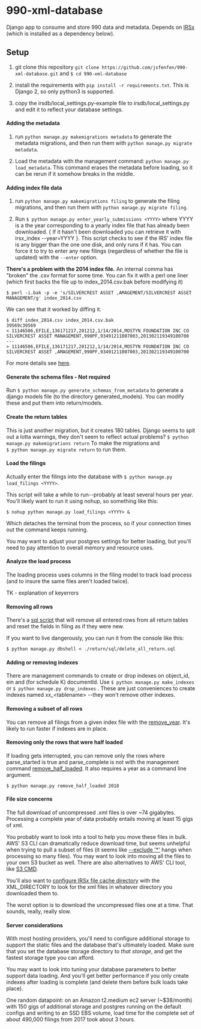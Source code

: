 # 990-xml-database
Django app to consume and store 990 data and metadata. Depends on [IRSx](https://github.com/jsfenfen/990-xml-reader) (which is installed as a dependency below).

## Setup

1. git clone this repository `git clone https://github.com/jsfenfen/990-xml-database.git` and `$ cd 990-xml-database`

2. install the requirements with `pip install -r requirements.txt`. This is Django 2, so only python3 is supported.

3. copy the irsdb/local\_settings.py-example file to irsdb\/local_settings.py and edit it to reflect your database settings.

#### Adding the metadata

1. run `python manage.py makemigrations metadata` to generate the metadata migrations, and then run them with `python manage.py migrate metadata`.

2. Load the metadata with the management command: `python manage.py load_metadata`. This command erases the metadata before loading, so it can be rerun if it somehow breaks in the middle.

#### Adding index file data 

1.  run `python manage.py makemigrations filing` to generate the filing migrations, and then run them with `python manage.py migrate filing`.

2. Run `$ python manage.py enter_yearly_submissions <YYYY>` where YYYY is a the year corresponding to a yearly index file that has already been downloaded. { If it hasn't been downloaded you can retrieve it with irsx_index --year=YYYY }. This script checks to see if the IRS' index file is any bigger than the one one disk, and only runs if it has. You can force it to try to enter any new filings (regardless of whether the file is updated) with the `--enter` option.

__There's a problem with the 2014 index file.__ An internal comma has "broken" the .csv format for some time. You can fix it with a perl one liner (which first backs the file up to index_2014.csv.bak before modifying it)

	$ perl -i.bak -p -e 's/SILVERCREST ASSET ,AMAGEMENT/SILVERCREST ASSET MANAGEMENT/g' index_2014.csv

We can see that it worked by diffing it.

	$ diff index_2014.csv index_2014.csv.bak
	39569c39569
	< 11146506,EFILE,136171217,201212,1/14/2014,MOSTYN FOUNDATION INC CO SILVERCREST ASSET MANAGEMENT,990PF,93491211007003,201302119349100700
	---
	> 11146506,EFILE,136171217,201212,1/14/2014,MOSTYN FOUNDATION INC CO SILVERCREST ASSET ,AMAGEMENT,990PF,93491211007003,201302119349100700  

For more details see [here](https://github.com/jsfenfen/990-xml-reader/edit/master/2014_is_broken.md).

#### Generate the schema files - Not required

Run `$ python manage.py generate_schemas_from_metadata` to generate a django models file (to the directory generated_models). You can modify these and put them into return/models.

#### Create the return tables

This is just another migration, but it creates 180 tables. Django seems to spit out a lotta warnings, they don't seem to reflect actual problems? 
`$ python manage.py makemigrations return`
To make the migrations and   
`$ python manage.py migrate return`
to run them.

#### Load the filings

Actually enter the filings into the database with 
`$ python manage.py load_filings <YYYY>`. 

This script will take a while to run--probably at least several hours per year. You'll likely want to run it using nohup, so something like this:


`$ nohup python manage.py load_filings <YYYY> &`

Which detaches the terminal from the process, so if your connection times out the command keeps running.

You may want to adjust your postgres settings for better loading, but you'll need to pay attention to overall memory and resource uses. 




#### Analyze the load process

The loading process uses columns in the filing model to track load process (and to insure the same files aren't loaded twice). 

TK - explanation of keyerrors


#### Removing all rows

There's a [sql script](https://github.com/jsfenfen/990-xml-database/blob/master/irsdb/return/sql/delete_all_return.sql) that will remove all entered rows from all return tables and reset the fields in filing as if they were new. 

If you want to live dangerously, you can run it from the console like this:

`$ python manage.py dbshell < ./return/sql/delete_all_return.sql`


#### Adding or removing indexes

There are management commands to create or drop indexes on object\_id, ein and (for schedule K) documentId. Use
`$ python manage.py make_indexes` or 
`$ python manage.py drop_indexes` . These are just conveniences to create indexes named xx_\<tablename\> --they won't remove other indexes.

#### Removing a subset of all rows

You can remove all filings from a given index file with the [remove_year](https://github.com/jsfenfen/990-xml-database/blob/master/irsdb/return/management/commands/remove_year.py). It's likely to run faster if indexes are in place. 

#### Removing only the rows that were half loaded

If loading gets interrupted, you can remove only the rows where parse\_started is true and parse\_complete is not with the management command [remove\_half\_loaded](https://github.com/jsfenfen/990-xml-database/blob/master/irsdb/return/management/commands/remove_half_loaded.py). It also requires a year as a command line argument.
 
 `$ python manage.py remove_half_loaded 2018`

#### File size concerns

The full download of uncompressed .xml files is over ~74 gigabytes. Processing a complete year of data probably entails moving at least 15 gigs of xml. 

You probably want to look into a tool to help you move these files in bulk. AWS' S3 CLI can dramatically reduce download time, but seems unhelpful when trying to pull a subset of files (it seems like [--exclude '*'](https://docs.aws.amazon.com/cli/latest/reference/s3/index.html#use-of-exclude-and-include-filters) hangs when processing so many files). You may want to look into moving all the files to your own S3 bucket as well. There are also alternatives to AWS' CLI tool, like [S3 CMD](http://s3tools.org/s3cmd).

You'll also want to [configure IRSx file cache directory](https://github.com/jsfenfen/990-xml-reader/#configuring-the-file-cache-directory) with the XML_DIRECTORY to look for the xml files in whatever directory you downloaded them to.

The worst option is to download the uncompressed files one at a time. That sounds, really, really slow. 


#### Server considerations

With most hosting providers, you'll need to configure additional storage to support the static files and the database that's ultimately loaded. Make sure that you set the database storage directory to *that storage*, and get the fastest storage type you can afford.

You may want to look into tuning your database parameters to better support data loading. And you'll get better performance if you only create indexes after loading is complete (and delete them before bulk loads take place).

One random datapoint: on an Amazon t2.medium ec2 server (~$38/month) with 150 gigs of additional storage and postgres running on the default configs and writing to an SSD EBS volume, load time for the complete set of about 490,000 filings from 2017 took about 3 hours.
